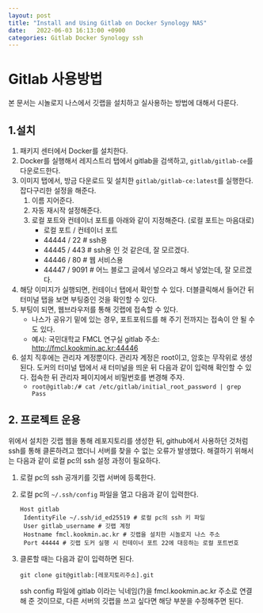 ```yaml
---
layout: post
title: "Install and Using Gitlab on Docker Synology NAS"
date:   2022-06-03 16:13:00 +0900
categories: Gitlab Docker Synology ssh
---
```


# Gitlab 사용방법

본 문서는 시놀로지 나스에서 깃랩을 설치하고 실사용하는 방법에 대해서 다룬다.

## 1.설치

1. 패키지 센터에서 Docker를 설치한다.
2. Docker를 실행해서 레지스트리 탭에서 gitlab을 검색하고, `gitlab/gitlab-ce`를 다운로드한다.
3. 이미지 탭에서, 방금 다운로드 및 설치한 `gitlab/gitlab-ce:latest`를 실행한다. 잡다구리한 설정을 해준다.
   1. 이름 지어준다.
   2. 자동 재시작 설정해준다.
   3. 로컬 포트와 컨테이너 포트를 아래와 같이 지정해준다. (로컬 포트는 마음대로)
      - 로컬 포트 / 컨테이너 포트
      - 44444 / 22 # ssh용
      - 44445 / 443 # ssh용 인 것 같은데, 잘 모르겠다.
      - 44446 / 80 # 웹 서비스용
      - 44447 / 9091 # 어느 블로그 글에서 넣으라고 해서 넣었는데, 잘 모르겠다.
4. 해당 이미지가 실행되면, 컨테이너 탭에서 확인할 수 있다. 더블클릭해서 들어간 뒤 터미널 탭을 보면 부팅중인 것을 확인할 수 있다.
5. 부팅이 되면, 웹브라우저를 통해 깃랩에 접속할 수 있다.
   - 나스가 공유기 밑에 있는 경우, 포트포워드를 해 주기 전까지는 접속이 안 될 수도 있다.
   - 예시: 국민대학교 FMCL 연구실 gitlab 주소: http://fmcl.kookmin.ac.kr:44446 
6. 설치 직후에는 관리자 계정뿐이다. 관리자 계정은 root이고, 암호는 무작위로 생성된다. 도커의 터미널 탭에서 새 터미널을 띄운 뒤 다음과 같이 입력해 확인할 수 있다. 접속한 뒤 관리자 페이지에서 비밀번호를 변경해 주자.
   - `root@gitlab:/# cat /etc/gitlab/initial_root_password | grep Pass`

## 2. 프로젝트 운용

위에서 설치한 깃랩 웹을 통해 레포지토리를 생성한 뒤, github에서 사용하던 것처럼 ssh를 통해 클론하려고 했더니 서버를 찾을 수 없는 오류가 발생했다. 해결하기 위해서는 다음과 같이 로컬 pc의 ssh 설정 과정이 필요하다.

1. 로컬 pc의 ssh 공개키를 깃랩 서버에 등록한다.

2. 로컬 pc의 `~/.ssh/config` 파일을 열고 다음과 같이 입력한다.

   ```config
   Host gitlab
   	IdentityFile ~/.ssh/id_ed25519 # 로컬 pc의 ssh 키 파일
   	User gitlab_username # 깃랩 계정
   	Hostname fmcl.kookmin.ac.kr # 깃랩을 설치한 시놀로지 나스 주소
   	Port 44444 # 깃랩 도커 실행 시 컨테이너 포트 22에 대응하는 로컬 포트번호 
   ```

3. 클론할 때는 다음과 같이 입력하면 된다.

   `git clone git@gitlab:[레포지토리주소].git`

   ssh config 파일에 gitlab 이라는 닉네임(?)을 fmcl.kookmin.ac.kr 주소로 연결해 준 것이므로, 다른 서버의 깃랩을 쓰고 싶다면 해당 부분을 수정해주면 된다.

   ​	

